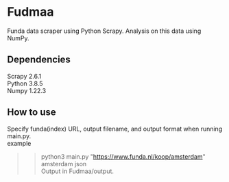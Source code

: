 # Fudmaa
Funda data scraper using Python Scrapy. Analysis on this data using NumPy.  

## Dependencies
Scrapy 2.6.1  
Python 3.8.5  
Numpy 1.22.3  

## How to use
Specify funda(index) URL, output filename, and output format when running main.py.  
example 
>> python3 main.py "https://www.funda.nl/koop/amsterdam" amsterdam json  
Output in Fudmaa/output.  
